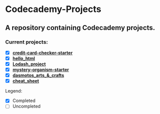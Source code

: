 # Codecademy-Projects

## A repository containing Codecademy projects.

### Current projects:

- [x] [**credit-card-checker-starter**](https://github.com/pexmee/Codecademy-Projects/tree/master/credit-card-checker-starter)
- [x] [**hello_html**](https://github.com/pexmee/Codecademy-Projects/tree/master/hello_html)
- [x] [**Lodash_project**](https://github.com/pexmee/Codecademy-Projects/tree/master/Lodash_project/lodash)
- [x] [**mystery-organism-starter**](https://github.com/pexmee/Codecademy-Projects/tree/master/mystery-organism-starter)
- [x] [**dasmotos_arts_&_crafts**](https://github.com/pexmee/Codecademy-Projects/tree/master/dasmotos_arts_%26_crafts)
- [x] [**cheat_sheet**](https://github.com/pexmee/Codecademy-Projects/tree/master/cheat_sheet)

Legend:
- [x] Completed
- [ ] Uncompleted
